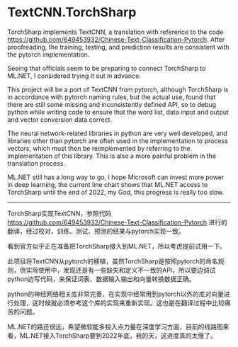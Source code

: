 # TextCNN.TorchSharp

TorchSharp implements TextCNN, a translation with reference to the code https://github.com/649453932/Chinese-Text-Classification-Pytorch. After proofreading, the training, testing, and prediction results are consistent with the pytorch implementation.

Seeing that officials seem to be preparing to connect TorchSharp to ML.NET, I considered trying it out in advance.

This project will be a port of TextCNN from pytorch, although TorchSharp is in accordance with pytorch naming rules, but the actual use, found that there are still some missing and inconsistently defined API, so to debug python while writing code to ensure that the word list, data input and output and vector conversion data correct.

The neural network-related libraries in python are very well developed, and libraries other than pytorch are often used in the implementation to process vectors, which must then be reimplemented by referring to the implementation of this library. This is also a more painful problem in the translation process.

ML.NET still has a long way to go, I hope Microsoft can invest more power in deep learning, the current line chart shows that ML.NET access to TorchSharp until the end of 2022, my God, this progress is really too slow.

----

TorchSharp实现TextCNN，参照代码 https://github.com/649453932/Chinese-Text-Classification-Pytorch 进行的翻译，经过校对，训练、测试、预测的结果与pytorch实现一致。

看到官方似乎正在准备把TorchSharp接入到ML.NET，所以考虑提前试用一下。

此项目将TextCNN从pytorch的移植，虽然TorchSharp是按照pytorch的命名规则，但实际使用中，发现还是有一些缺失和定义不一致的API，所以要边调试python边写代码，来保证词表、数据输入输出和向量转换数据正确。

python的神经网络相关库非常完善，在实现中经常用到pytorch以外的库对向量进行处理，这时候就必须参考这个库的实现来重新实现。这也是在翻译过程中比较痛苦的问题。

ML.NET的路还很远，希望微软能多投入点力量在深度学习方面，目前的线路图来看，ML.NET接入TorchSharp要到2022年底，我的天，这进度真的太慢了。

